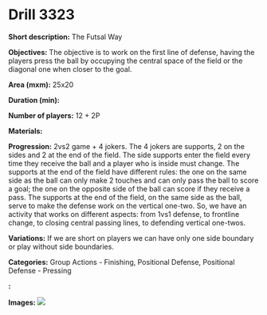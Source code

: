 # Drill 3323

**Short description:**
The Futsal Way

**Objectives:**
The objective is to work on the first line of defense, having the players press the ball by occupying the central space of the field or the diagonal one when closer to the goal.

**Area (mxm):**
25x20

**Duration (min):**


**Number of players:**
12 + 2P

**Materials:**


**Progression:**
2vs2 game + 4 jokers. The 4 jokers are supports, 2 on the sides and 2 at the end of the field. The side supports enter the field every time they receive the ball and a player who is inside must change. The supports at the end of the field have different rules: the one on the same side as the ball can only make 2 touches and can only pass the ball to score a goal; the one on the opposite side of the ball can score if they receive a pass. The supports at the end of the field, on the same side as the ball, serve to make the defense work on the vertical one-two. So, we have an activity that works on different aspects: from 1vs1 defense, to frontline change, to closing central passing lines, to defending vertical one-twos.

**Variations:**
If we are short on players we can have only one side boundary or play without side boundaries.

**Categories:**
Group Actions - Finishing, Positional Defense, Positional Defense - Pressing

**:**


**Images:**
![](https://www.coachingfutsal.com/\images\516e486d-5ffd-4f4b-9f9e-b2f908a35b52_Capture.JPG)

